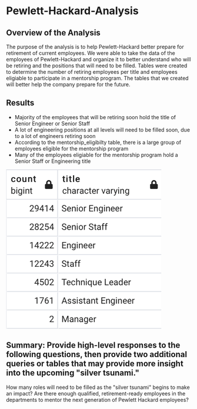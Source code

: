 # Pewlett-Hackard-Analysis

## Overview of the Analysis
The purpose of the analysis is to help Pewlett-Hackard better prepare for retirement of current employees.  We were able to take the data of the employees of Pewlett-Hackard and organize it to better understand who will be retiring and the positions that will need to be filled.  Tables were created to determine the number of retiring employees per title and employees eligiable to participate in a mentorship program.  The tables that we created will better help the company prepare for the future.

## Results
- Majority of the employees that will be retiring soon hold the title of Senior Engineer or Senior Staff
- A lot of engineering positions at all levels will need to be filled soon, due to a lot of engineers retiring soon
- According to the mentorship_eligibilty table, there is a large group of employees eligible for the mentorship program
- Many of the employees eligiable for the mentorship program hold a Senior Staff or Engineering title

![ALT TEXT](https://github.com/abbys114/Pewlett-Hackard-Analysis/blob/main/retiring_titles.png)

## Summary: Provide high-level responses to the following questions, then provide two additional queries or tables that may provide more insight into the upcoming "silver tsunami."
How many roles will need to be filled as the "silver tsunami" begins to make an impact?
Are there enough qualified, retirement-ready employees in the departments to mentor the next generation of Pewlett Hackard employees?
